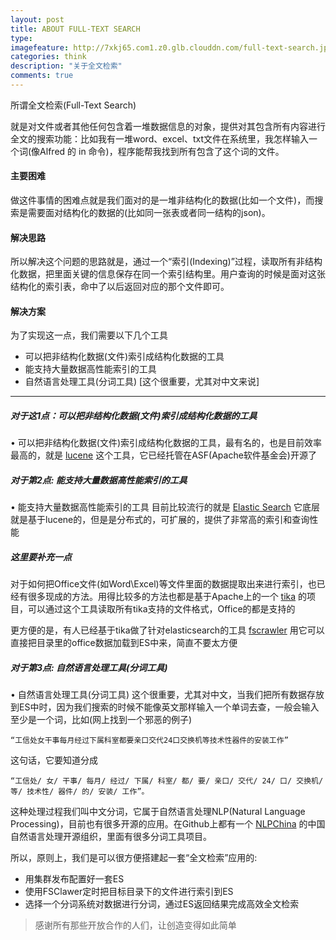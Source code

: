 ```yaml
---
layout: post
title: ABOUT FULL-TEXT SEARCH
type: 
imagefeature: http://7xkj65.com1.z0.glb.clouddn.com/full-text-search.jpg?imageMogr2/thumbnail/!100p
categories: think
description: "关于全文检索"
comments: true
---
```


所谓全文检索(Full-Text Search)

就是对文件或者其他任何包含着一堆数据信息的对象，提供对其包含所有内容进行全文的搜索功能：比如我有一堆word、excel、txt文件在系统里，我怎样输入一个词(像Alfred 的 in 命令)，程序能帮我找到所有包含了这个词的文件。

#### 主要困难
做这件事情的困难点就是我们面对的是一堆非结构化的数据(比如一个文件)，而搜索是需要面对结构化的数据的(比如同一张表或者同一结构的json)。

#### 解决思路
所以解决这个问题的思路就是，通过一个“索引(Indexing)”过程，读取所有非结构化数据，把里面关键的信息保存在同一个索引结构里。用户查询的时候是面对这张结构化的索引表，命中了以后返回对应的那个文件即可。

#### 解决方案
为了实现这一点，我们需要以下几个工具

+ 可以把非结构化数据(文件)索引成结构化数据的工具
+ 能支持大量数据高性能索引的工具
+ 自然语言处理工具(分词工具) [这个很重要，尤其对中文来说]

----

##### 对于这1点：可以把非结构化数据(文件)索引成结构化数据的工具
• 可以把非结构化数据(文件)索引成结构化数据的工具，最有名的，也是目前效率最高的，就是 [lucene](https://lucene.apache.org/) 这个工具，它已经托管在ASF(Apache软件基金会)开源了


##### 对于第2点: 能支持大量数据高性能索引的工具
• 能支持大量数据高性能索引的工具
目前比较流行的就是 [Elastic Search](https://github.com/elastic/elasticsearch) 它底层就是基于lucene的，但是是分布式的，可扩展的，提供了非常高的索引和查询性能

##### 这里要补充一点
对于如何把Office文件(如Word\Excel)等文件里面的数据提取出来进行索引，也已经有很多现成的方法。用得比较多的方法也都是基于Apache上的一个 [tika](http://tika.apache.org/index.html) 的项目，可以通过这个工具读取所有tika支持的文件格式，Office的都是支持的

更方便的是，有人已经基于tika做了针对elasticsearch的工具 [fscrawler](https://github.com/dadoonet/fscrawler) 用它可以直接把目录里的office数据加载到ES中来，简直不要太方便

##### 对于第3点: 自然语言处理工具(分词工具)
• 自然语言处理工具(分词工具) 
这个很重要，尤其对中文，当我们把所有数据存放到ES中时，因为我们搜索的时候不能像英文那样输入一个单词去查，一般会输入至少是一个词，比如(网上找到一个邪恶的例子)

```
“工信处女干事每月经过下属科室都要亲口交代24口交换机等技术性器件的安装工作”
```

这句话，它要知道分成

```
“工信处/ 女/ 干事/ 每月/ 经过/ 下属/ 科室/ 都/ 要/ 亲口/ 交代/ 24/ 口/ 交换机/ 等/ 技术性/ 器件/ 的/ 安装/ 工作”。
```

这种处理过程我们叫中文分词，它属于自然语言处理NLP(Natural Language Processing)，目前也有很多开源的应用。在Github上都有一个 [NLPChina](https://github.com/NLPchina) 的中国自然语言处理开源组织，里面有很多分词工具项目。

所以，原则上，我们是可以很方便搭建起一套“全文检索”应用的:

+ 用集群发布配置好一套ES
+ 使用FSClawer定时把目标目录下的文件进行索引到ES
+ 选择一个分词系统对数据进行分词，通过ES返回结果完成高效全文检索

> 感谢所有那些开放合作的人们，让创造变得如此简单



